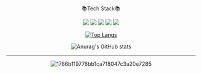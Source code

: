


<div align = center> 
  
 📚Tech Stack📚


<img src="https://img.shields.io/badge/Spring-6DB33F?style=flat&logo=spring&logoColor=white"/> <img src="https://img.shields.io/badge/SpringBoot-6DB33F?style=flat&logo=springboot&logoColor=white"/> <img src="https://img.shields.io/badge/github-181717?style=flat&logo=github&logoColor=white"/> <img src="https://img.shields.io/badge/git-F05032?style=flat&logo=git&logoColor=white"/> <img src="https://img.shields.io/badge/java-FF81F9?style=flat"/>

[![Top Langs](https://github-readme-stats.vercel.app/api/top-langs/?username=KimByeungHyun&hide=javascript,html,SCSS,CSS,PHP&layout=compact)](https://github.com/KimByeungHyun/github-readme-stats)

![Anurag's GitHub stats](https://github-readme-stats.vercel.app/api?username=KimByeungHyun&show_icons=true&theme=github_dark)
  
<hr />
  

![1786b119778bb1ca718047c3a20e7285](https://i.pinimg.com/originals/a0/0c/53/a00c53ba0952fb9a0d24bd10fa5d78e6.gif)
 


<!---
KimByeungHyun/KimByeungHyun is a ✨ special ✨ repository because its `README.md` (this file) appears on your GitHub profile.
You can click the Preview link to take a look at your changes.
--->
